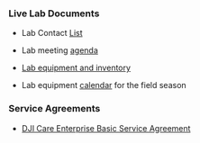 ### Live Lab Documents

-   Lab Contact
    [List](https://docs.google.com/spreadsheets/d/18uhJ4StLbze7_2L8lfKAlfx9tsk5-j61s1ZeDZeaJF8/edit?usp=sharing)

-   Lab meeting
    [agenda](https://docs.google.com/spreadsheets/d/1WuqFlCpN2IROdJILOClJfxq4bRdT6joItHC74YO3Ljc/edit?usp=sharing)

-   [Lab equipment and
    inventory](https://drive.google.com/drive/folders/1uR6WmAtFdABHXeOOWOhU-PJ_3o2F6Oav?usp=sharing)

-   Lab equipment
    [calendar](https://calendar.google.com/calendar/u/0?cid=dW1uLmVkdV9jZWczcms2cmNjN3FzY3FqZDg3ZDk5cDVjMEBncm91cC5jYWxlbmRhci5nb29nbGUuY29t)
    for the field season

### Service Agreements

-   [DJI Care Enterprise Basic Service
    Agreement](https://drive.google.com/file/d/1WR2PYGcsBIt2mkF5rNI4rl2gvhv9B1nK/view?usp=sharing)
